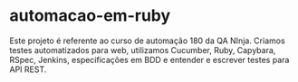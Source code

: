 # automacao-em-ruby
Este projeto é referente ao curso de automação 180 da QA NInja. Criamos testes automatizados para web, utilizamos Cucumber, Ruby, Capybara, RSpec, Jenkins, especificações em BDD e entender e escrever testes para API REST.
